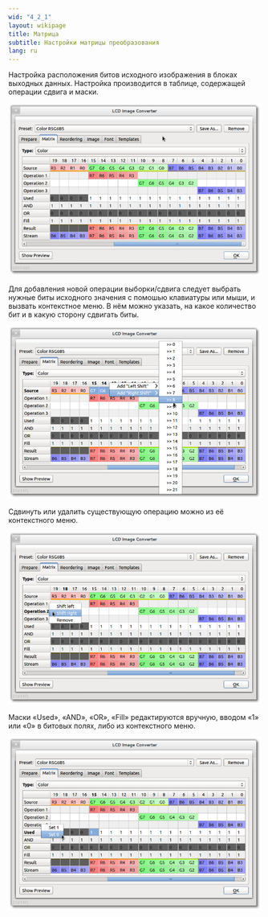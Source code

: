 ```yaml
---
wid: "4_2_1"
layout: wikipage
title: Матрица
subtitle: Настройки матрицы преобразования
lang: ru
---
```

Настройка расположения битов исходного изображения в блоках выходных данных. Настройка производится в таблице, содержащей операции сдвига и маски.

![Диалог настроек матрицы](index-1.png "Диалог настроек матрицы")

Для добавления новой операции выборки/сдвига следует выбрать нужные биты исходного значения с помошью клавиатуры или мыши, и вызвать контекстное меню. В нём можно указать, на какое количество бит и в какую сторону сдвигать биты.

![Добавление операции сдвига](index-2.png "Добавление операции сдвига")

Сдвинуть или удалить существующую операцию можно из её контекстного меню.

![Изменение операции сдвига](index-3.png "Изменение операции сдвига")

Маски «Used», «AND», «OR», «Fill» редактируются вручную, вводом «1» или «0» в битовых полях, либо из контекстного меню.

![Изменение битов маски](index-4.png "Изменение битов маски")
